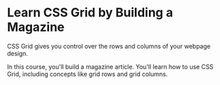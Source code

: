 # Learn CSS Grid by Building a Magazine
CSS Grid gives you control over the rows and columns of your webpage design.

In this course, you'll build a magazine article. You'll learn how to use CSS Grid, including concepts like grid rows and grid columns.